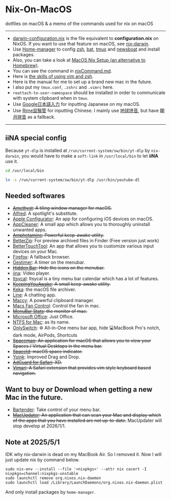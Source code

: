 # Nix-On-MacOS
dotfiles on macOS & a memo of the commands used for nix on macOS

---

- [darwin-configuration.nix][] is the file equivalent to **configuration.nix** on NixOS. If you want to use that feature on macOS, see [nix-darwin][].
- Use [Home-manager][] to config [zsh][], [bat][], [tmux][] and [newsboat][] and install packages.
- Also, you can take a look at [MacOS Nix Setup (an alternative to Homebrew)][].
- You can see the command in [nixCommand.md][].
- Here is [the skills of using vim and zsh][].
- Here is the manual for me to set up a brand new mac in the future.
- I also put my `tmux.conf`, `.zshrc` and `.vimrc` here.
- `reattach-to-user-namespace` should be installed in order to communicate with system clipboard when in `tmux`. 
- Use [Google日本語入力][] for inputting Japanese on my macOS.
- Use [Rime鼠鬚管][] for inputting Chinese. I mainly use [地球拼音][], but have [朙月拼音][] as a fallback.
---
## iiNA special config
Because `yt-dlp` is installed at `/run/current-system/sw/bin/yt-dlp` by `nix-darwin`, you would have to make a `soft-link` in `/usr/local/bin` to let **iiNA** use it.
```bash
cd /usr/local/bin

ln -s /run/current-system/sw/bin/yt-dlp /usr/bin/youtube-dl
```
## Needed softwares

- ~~[Amethyst][]: A tiling window manager for macOS.~~
- [Alfred][]: A spotlight's substitute.
- [Apple Configurator][]: An app for configuring iOS devices on macOS.
- [AppCleaner][]: A small app which allows you to thoroughly uninstall unwanted apps.
- ~~[Amphetamine][]: Powerful keep-awake utility.~~
- [BetterZip][]: For preview archived files in Finder (Free version just work)
- [BetterTouchTool][]: An app that allows you to customize various input devices on your Mac.
- [Firefox][]: A fallback browser.
- [Gestimer][]: A timer on the menubar.
- ~~[Hidden Bar][]: Hide the icons on the menubar.~~
- [iina][]: Video player.
- [Itsycal][]: Itsycal is a tiny menu bar calendar which has a lot of features.
- ~~[KeepingYouAwake][]: A small keep-awake utility.~~
- [Keka][]: the macOS file archiver.
- [Line][]: A chatting app.
- [Maccy][]: A powerful clipboard manager.
- [Macs Fan Control][]: Control the fan in mac.
- ~~[MenuBar Stats][]: the monitor of mac.~~
- [Microsoft Office][]: Just Office.
- [NTFS for Mac][]: as its name.
- [OnlySwitch][]: ⚙️ All-in-One menu bar app, hide 💻MacBook Pro's notch, dark mode, AirPods, Shortcuts
- ~~[Spaceman][]: An application for macOS that allows you to view your Spaces / Virtual Desktops in the menu bar.~~
- ~~[SpaceId][]: macOS space indicator.~~
- [Yoink][]: Improved Drag and Drop.
- ~~[AdGuard for Safari][]: XD.~~
- ~~[Vimari][]: A Safari extension that provides vim style keyboard based navigation.~~

## Want to buy or Download when getting a new Mac in the future.

- [Bartender][]: Take control of your menu bar.
- ~~[MacUpdater][]: An application that can scan your Mac and display which of the apps that you have installed are not up-to-date.~~ MacUpdater will stop develop at 2026/1/1.

## Note at 2025/5/1

IDK why nix-darwin is dead on my MacBook Air. So I removed it. Now I will just update nix by command below.
```
sudo nix-env --install --file '<nixpkgs>' --attr nix cacert -I nixpkgs=channel:nixpkgs-unstable
sudo launchctl remove org.nixos.nix-daemon
sudo launchctl load /Library/LaunchDaemons/org.nixos.nix-daemon.plist

```
And only install packages by `home-manager`.


[Alfred]: https://www.alfredapp.com
[Vimari]: https://github.com/televator-apps/vimari
[AdGuard for Safari]: https://adguard.com/zh_tw/adguard-safari/overview.html
[Firefox]: https://www.mozilla.org/zh-TW/firefox/new/
[Microsoft Office]: https://www.microsoft.com/zh-tw/
[Maccy]: https://github.com/p0deje/Maccy
[Line]: https://line.me/zh-hant/
[Gestimer]: https://maddin.io/gestimer/
[BetterZip]: https://macitbetter.com
[Bartender]: https://www.macbartender.com
[KeepingYouAwake]: https://keepingyouawake.app
[SpaceId]: https://github.com/dshnkao/SpaceId
[Apple Configurator]: https://apps.apple.com/us/app/apple-configurator/id1037126344?mt=12
[the skills of using vim and zsh]: https://github.com/tkuwill/Nix-On-MacOS/blob/master/skills.md
[MacUpdater]: https://www.corecode.io/index.html
[Yoink]: https://apps.apple.com/tw/app/yoink-improved-drag-and-drop/id457622435?mt=12
[NTFS for Mac]: https://www.paragon-software.com/zh/home/ntfs-%20mac%20/
[Macs Fan Control]: https://crystalidea.com/macs-fan-control
[MenuBar Stats]: https://www.seense.com/menubarstats/
[Keka]: https://www.keka.io/en/
[iina]: https://iina.io/
[Hidden Bar]: https://apps.apple.com/tw/app/hidden-bar/id1452453066?mt=12
[BetterTouchTool]: https://folivora.ai/
[AppCleaner]: https://freemacsoft.net/appcleaner/
[Amphetamine]: https://apps.apple.com/us/app/amphetamine/id937984704?mt=12
[Itsycal]: https://www.mowglii.com/itsycal/
[Spaceman]: https://github.com/Jaysce/Spaceman
[Amethyst]: https://github.com/ianyh/Amethyst
[nixCommand.md]: https://github.com/tkuwill/Nix-On-MacOS/blob/master/nixCommand.md
[darwin-configuration.nix]: https://github.com/tkuwill/Nix-On-MacOS/blob/6a4e241ae6ef933ef120fe7fa4267e6200fefeb3/.nixpkgs/darwin-configuration.nix
[nix-darwin]: https://github.com/LnL7/nix-darwin
[MacOS Nix Setup (an alternative to Homebrew)]: https://wickedchicken.github.io/post/macos-nix-setup/
[Google日本語入力]: https://www.google.co.jp/ime/
[Rime鼠鬚管]: https://rime.im/download/
[地球拼音]: https://gist.github.com/lotem/2309739#file-default-custom-yaml-L12
[朙月拼音]: https://gist.github.com/lotem/2309739#file-default-custom-yaml-L11
[Home-manager]: https://nix-community.github.io/home-manager/index.html
[zsh]: https://github.com/tkuwill/Nix-On-MacOS/blob/master/.config/home-manager/zsh.nix
[bat]: https://github.com/tkuwill/Nix-On-MacOS/blob/master/.config/home-manager/bat.nix
[tmux]: https://github.com/tkuwill/Nix-On-MacOS/blob/master/.config/home-manager/tmux.nix
[newsboat]: https://github.com/tkuwill/Nix-On-MacOS/blob/master/.config/home-manager/newsboat.nix
[OnlySwitch]: https://github.com/jacklandrin/OnlySwitch 
